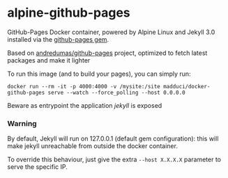 # alpine-github-pages

GitHub-Pages Docker container, powered by Alpine Linux and Jekyll 3.0 installed via the [github-pages gem](https://github.com/github/pages-gem).

Based on [andredumas/github-pages](https://github.com/andredumas/docker-github-pages) project, optimized to fetch latest packages and make it lighter

To run this image (and to build your pages), you can simply run:

`docker run --rm -it -p 4000:4000 -v /mysite:/site madduci/docker-github-pages serve --watch --force_polling --host 0.0.0.0`

Beware as entrypoint the application *jekyll* is exposed

### Warning

By default, Jekyll will run on 127.0.0.1 (default gem configuration): this will make jekyll unreachable from outside the docker container. 

To override this behaviour, just give the extra `--host X.X.X.X` parameter to serve the specific IP.
